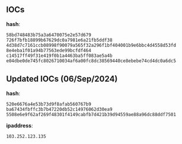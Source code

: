 
## IOCs

__hash__:

```text
58bd748483b75a3a6470075e2e57d679
726f7bfb18899b67629dc0a7981e6a21fb5ddf38
4d38d7c7161ccb08998f90079a565f32a296f1bf404001b9e6bbc4d4558d53fd
8e4eba1f01a94b77563ede99bcfdf464
c14517ff49f31e419f0b1a4463ba5ff083ae5a4b
e04dbe0de745fc8026710034af6a00fc8dc38569440ce8ebebe74cd4dc0a6dc5
```

## Updated IOCs (06/Sep/2024)

__hash__:

```text
520e6676a4e53b73d9f8afab560767b9
ba67434fbffc3b7b47220db52c14976062d30ea9
5508e6e9f62af269f48301f4149cabfb7d421b39d94559ae88a96dc88ddf7501
```
__ipaddress__:

```text
103.252.123.135
```

